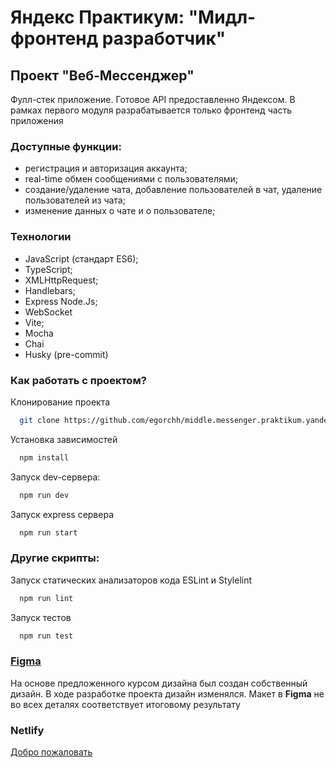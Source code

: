 # Яндекс Практикум: "Мидл-фронтенд разработчик"

## Проект "Веб-Мессенджер"
Фулл-стек приложение. Готовое API предоставленно Яндексом. 
В рамках первого модуля разрабатывается только фронтенд часть приложения

### Доступные функции:
* регистрация и авторизация аккаунта;
* real-time обмен сообщениями с пользователями;
* создание/удаление чата, добавление пользователей в чат, удаление пользователей из чата;
* изменение данных о чате и о пользователе;

### Технологии

* JavaScript (стандарт ES6);
* TypeScript;
* XMLHttpRequest;
* Handlebars;
* Express Node.Js;
* WebSocket
* Vite;
* Mocha
* Chai
* Husky (pre-commit)

### Как работать с проектом?

Клонирование проекта

```bash
  git clone https://github.com/egorchh/middle.messenger.praktikum.yandex
```

Установка зависимостей

```bash
  npm install
```

Запуск dev-сервера:

```bash
  npm run dev
```

Запуск express сервера

```bash
  npm run start
```

### Другие скрипты:

Запуск статических анализаторов кода ESLint и Stylelint

```bash
  npm run lint
```

Запуск тестов

```bash
  npm run test
```

### [Figma](https://www.figma.com/file/35AF4eQETx6H8n5unzQwDC/Дизайн-мессенджера?node-id=11%3A7331&mode=dev)

На основе предложенного курсом дизайна был создан собственный дизайн.
В ходе разработке проекта дизайн изменялся. Макет в **Figma** не во всех деталях
соответствует итоговому результату

### Netlify

[Добро пожаловать](https://lucent-sunflower-8af641.netlify.app)
